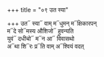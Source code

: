 +++
title = "०९ उत स्या"

+++
उत᳓ स्या᳓ वाम् म᳓धुमन् म᳓क्षिकारपन्  
म᳓दे सो᳓मस्य औशिजो᳓ हुवन्यति  
युवं᳓ दधीचो᳓ म᳓न आ᳓ विवासथो  
अ᳓था शि᳓रः प्र᳓ति वाम् अ᳓श्वियं वदत्